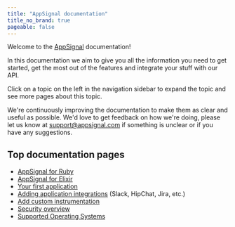```yaml
---
title: "AppSignal documentation"
title_no_brand: true
pageable: false
---
```


Welcome to the [AppSignal](https://appsignal.com) documentation!

In this documentation we aim to give you all the information you need to get
started, get the most out of the features and integrate your stuff with our
API.

Click on a topic on the left in the navigation sidebar to expand the topic and
see more pages about this topic.

We're continuously improving the documentation to make them as clear and useful
as possible. We'd love to get feedback on how we're doing, please let us know
at [support@appsignal.com](mailto:support@appsignal.com) if something is
unclear or if you have any suggestions.

## Top documentation pages

- [AppSignal for Ruby](/ruby/index.html)
- [AppSignal for Elixir](/elixir/index.html)
- [Your first application](/getting-started/new-application.html)
- [Adding application integrations](/application/integrations/index.html)
  (Slack, HipChat, Jira, etc.)
- [Add custom instrumentation](/ruby/instrumentation/index.html)
- [Security overview](/appsignal/security.html)
- [Supported Operating Systems](/support/operating-systems.html)
